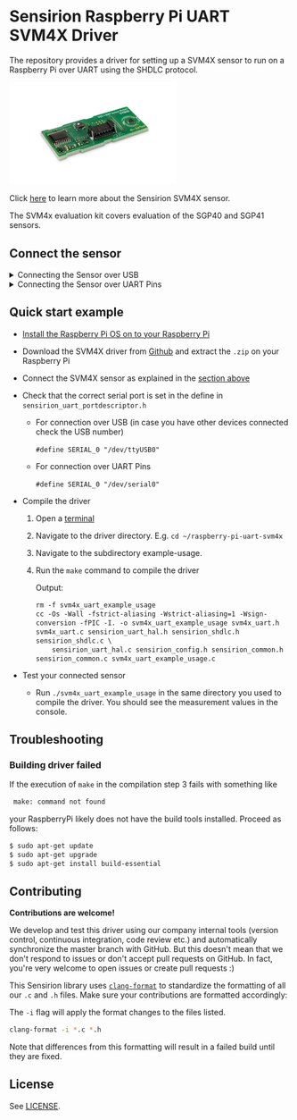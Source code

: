 # Sensirion Raspberry Pi UART SVM4X Driver

The repository provides a driver for setting up a SVM4X sensor to run on a Raspberry Pi over UART using the SHDLC protocol. 

<img src="images/svm4x.png" width="300px">

Click [here](https://www.sensirion.com/my-sgp-ek/) to learn more about the Sensirion SVM4X sensor.


The SVM4x evaluation kit covers evaluation of the SGP40 and SGP41 sensors.


## Connect the sensor

<details><summary>Connecting the Sensor over USB</summary>
<p>
This is the recommended way to connect your sensor. 
Plug the provided USB cable into your Raspberry Pi and sensor.
</p></details>


<details><summary>Connecting the Sensor over UART Pins</summary>
<p>

Use the following pins to connect your SVM4X to your Raspberry Pi:

<img src="images/svm41-pinout-uart.png" width="300px">

| *Pin SVM4X* | *Cable Color* | *Name* | *Pin Raspberry Pi* | *Description*  | *Comments* |
|---|---|:---:|---|---|---|
| 1 | red | VDD | Pin 2 | Supply Voltage | 3.3 or 5V |
| 2 | black | GND | Pin 6 | Ground |  |
| 3 | green | RX | Pin 8 | UART: Transmission pin for communication |  |
| 4 | yellow | TX | Pin 10 | UART: Receiving pin for communication |  |
| 5 | blue | SEL | Pin 4 | Interface select | Leave floating or pull to VDD to select UART |

<img src="images/raspi-uart-pinout-5V.png" width="400px">

> **Note:** Make sure to [configure your hardware serial interface](https://www.raspberrypi.com/documentation/computers/configuration.html#disabling-the-linux-serial-console) on your Raspberry Pi.

> **Note:** Make sure to connect serial pins as cross-over (RX pin of sensor -> TX on Raspberry Pi; TX pin of sensor -> RX pin of Raspberry Pi)

</p></details>

## Quick start example

- [Install the Raspberry Pi OS on to your Raspberry Pi](https://projects.raspberrypi.org/en/projects/raspberry-pi-setting-up)
- Download the SVM4X driver from [Github](https://github.com/Sensirion/raspberry-pi-uart-svm4x) and extract the `.zip`
  on your Raspberry Pi
- Connect the SVM4X sensor as explained in the [section above](#connect-the-sensor)
- Check that the correct serial port is set in the define in `sensirion_uart_portdescriptor.h`
   - For connection over USB (in case you have other devices connected check the USB number)

     `#define SERIAL_0 "/dev/ttyUSB0"`

   - For connection over UART Pins 

     `#define SERIAL_0 "/dev/serial0"`

- Compile the driver
    1. Open a [terminal](https://projects.raspberrypi.org/en/projects/raspberry-pi-using/8)
    2. Navigate to the driver directory. E.g. `cd ~/raspberry-pi-uart-svm4x`
    3. Navigate to the subdirectory example-usage.
    4. Run the `make` command to compile the driver

       Output:
       ```
       rm -f svm4x_uart_example_usage
       cc -Os -Wall -fstrict-aliasing -Wstrict-aliasing=1 -Wsign-conversion -fPIC -I. -o svm4x_uart_example_usage svm4x_uart.h svm4x_uart.c sensirion_uart_hal.h sensirion_shdlc.h sensirion_shdlc.c \ 
           sensirion_uart_hal.c sensirion_config.h sensirion_common.h sensirion_common.c svm4x_uart_example_usage.c
       ```
- Test your connected sensor
    - Run `./svm4x_uart_example_usage` in the same directory you used to compile the driver. You should see the
      measurement values in the console.

## Troubleshooting

### Building driver failed

If the execution of `make` in the compilation step 3 fails with something like

```bash
 make: command not found
```

your RaspberryPi likely does not have the build tools installed. Proceed as follows:

```
$ sudo apt-get update
$ sudo apt-get upgrade
$ sudo apt-get install build-essential
```



## Contributing

**Contributions are welcome!**

We develop and test this driver using our company internal tools (version
control, continuous integration, code review etc.) and automatically
synchronize the master branch with GitHub. But this doesn't mean that we don't
respond to issues or don't accept pull requests on GitHub. In fact, you're very
welcome to open issues or create pull requests :)

This Sensirion library uses
[`clang-format`](https://releases.llvm.org/download.html) to standardize the
formatting of all our `.c` and `.h` files. Make sure your contributions are
formatted accordingly:

The `-i` flag will apply the format changes to the files listed.

```bash
clang-format -i *.c *.h
```

Note that differences from this formatting will result in a failed build until
they are fixed.


## License

See [LICENSE](LICENSE).
